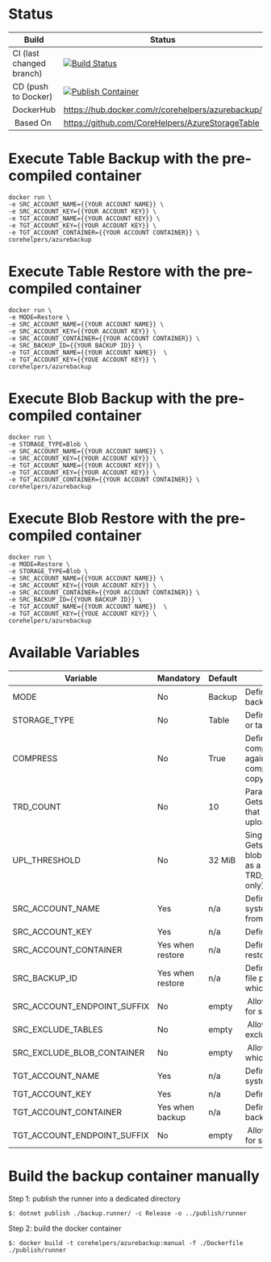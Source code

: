 # Status

| Build | Status | 
|---|---|
| CI (last changed branch) |[![Build Status](https://applimit.visualstudio.com/CoreHelpers/_apis/build/status/AzureStorageTableBackup/AzureStorageTableBackup-CI)](https://applimit.visualstudio.com/CoreHelpers/_build/latest?definitionId=28) |
| CD (push to Docker) | [![Publish Container](https://github.com/CoreHelpers/AzureStorageTableBackup/actions/workflows/publish.yml/badge.svg)](https://github.com/CoreHelpers/AzureStorageTableBackup/actions/workflows/publish.yml) |
| DockerHub | https://hub.docker.com/r/corehelpers/azurebackup/ |
| Based On | https://github.com/CoreHelpers/AzureStorageTable |

# Execute Table Backup with the pre-compiled container

```
docker run \
-e SRC_ACCOUNT_NAME={{YOUR ACCOUNT NAME}} \
-e SRC_ACCOUNT_KEY={{YOUR ACCOUNT KEY}} \
-e TGT_ACCOUNT_NAME={{YOUR ACCOUNT KEY}} \
-e TGT_ACCOUNT_KEY={{YOUR ACCOUNT KEY}} \
-e TGT_ACCOUNT_CONTAINER={{YOUR ACCOUNT CONTAINER}} \
corehelpers/azurebackup
```

# Execute Table Restore with the pre-compiled container
```
docker run \
-e MODE=Restore \
-e SRC_ACCOUNT_NAME={{YOUR ACCOUNT NAME}} \
-e SRC_ACCOUNT_KEY={{YOUR ACCOUNT KEY}} \
-e SRC_ACCOUNT_CONTAINER={{YOUR ACCOUNT CONTAINER}} \
-e SRC_BACKUP_ID={{YOUR BACKUP ID}} \
-e TGT_ACCOUNT_NAME={{YOUR ACCOUNT NAME}}  \
-e TGT_ACCOUNT_KEY={{YOUE ACCOUNT KEY}} \
corehelpers/azurebackup
```
# Execute Blob Backup with the pre-compiled container
```
docker run \
-e STORAGE_TYPE=Blob \
-e SRC_ACCOUNT_NAME={{YOUR ACCOUNT NAME}} \
-e SRC_ACCOUNT_KEY={{YOUR ACCOUNT KEY}} \
-e TGT_ACCOUNT_NAME={{YOUR ACCOUNT KEY}} \
-e TGT_ACCOUNT_KEY={{YOUR ACCOUNT KEY}} \
-e TGT_ACCOUNT_CONTAINER={{YOUR ACCOUNT CONTAINER}} \
corehelpers/azurebackup
```

# Execute Blob Restore with the pre-compiled container
```
docker run \
-e MODE=Restore \
-e STORAGE_TYPE=Blob \
-e SRC_ACCOUNT_NAME={{YOUR ACCOUNT NAME}} \
-e SRC_ACCOUNT_KEY={{YOUR ACCOUNT KEY}} \
-e SRC_ACCOUNT_CONTAINER={{YOUR ACCOUNT CONTAINER}} \
-e SRC_BACKUP_ID={{YOUR BACKUP ID}} \
-e TGT_ACCOUNT_NAME={{YOUR ACCOUNT NAME}}  \
-e TGT_ACCOUNT_KEY={{YOUE ACCOUNT KEY}} \
corehelpers/azurebackup
```

# Available Variables

| Variable | Mandatory | Default | Description |
|---|---|---|---|
| MODE | No | Backup | Defines if the container runs in backup or restore mode |
| STORAGE_TYPE | No | Table | Defines if the backup runs for blobs or tables |
| COMPRESS | No | True | Defines if the blob data will be compressed before uploading again (table data will always be compressed). If False, server side copy is used. |
| TRD_COUNT | No | 10 | ParallelOperationThreadCount: Gets or sets the number of blocks that may be simultaneously uploaded (blobs only).|
| UPL_THRESHOLD | No | 32 MiB | SingleBlobUploadThresholdInBytes: Gets or sets the maximum size of a blob in bytes that may be uploaded as a single blob. Ignored if TRD_COUNT greater than 1 (blobs only).|
| SRC_ACCOUNT_NAME | Yes | n/a | Defines the account where the system should backup or restore from |
| SRC_ACCOUNT_KEY | Yes | n/a | Defines the storage account key |
| SRC_ACCOUNT_CONTAINER | Yes when restore | n/a | Defines the container name the restore should load from |
| SRC_BACKUP_ID | Yes when restore | n/a | Defines the backup id which is the file prefix generated during backup which is used for restore |
| SRC_ACCOUNT_ENDPOINT_SUFFIX | No | empty | Allows to send endpoint suffixes for special Azure regions |
| SRC_EXCLUDE_TABLES | No | empty | Allows to define tables which are excluded from backup |
| SRC_EXCLUDE_BLOB_CONTAINER | No | empty | Allows to define blob containers which are excluded from backup |
| TGT_ACCOUNT_NAME | Yes | n/a | Defines the account where the system should backup or restore to |
| TGT_ACCOUNT_KEY | Yes | n/a | Defines the storage account key |
| TGT_ACCOUNT_CONTAINER | Yes when backup | n/a | Defines the container name the backup should store to |
| TGT_ACCOUNT_ENDPOINT_SUFFIX | No | empty | Allows to send endpoint suffixes for special Azure regiosn |

# Build the backup container manually

Step 1: publish the runner into a dedicated directory
```
$: dotnet publish ./backup.runner/ -c Release -o ../publish/runner
```

Step 2: build the docker container
```
$: docker build -t corehelpers/azurebackup:manual -f ./Dockerfile ./publish/runner
```
